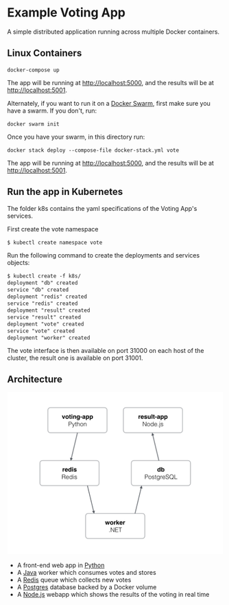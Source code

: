 # Example Voting App

A simple distributed application running across multiple Docker containers.

## Linux Containers

```
docker-compose up
```

The app will be running at [http://localhost:5000](http://localhost:5000), and the results will be at [http://localhost:5001](http://localhost:5001).

Alternately, if you want to run it on a [Docker Swarm](https://docs.docker.com/engine/swarm/), first make sure you have a swarm. If you don't, run:

```
docker swarm init
```

Once you have your swarm, in this directory run:

```
docker stack deploy --compose-file docker-stack.yml vote
```

The app will be running at [http://localhost:5000](http://localhost:5000), and the results will be at [http://localhost:5001](http://localhost:5001).

## Run the app in Kubernetes

The folder k8s contains the yaml specifications of the Voting App's services.

First create the vote namespace

```
$ kubectl create namespace vote
```

Run the following command to create the deployments and services objects:

```
$ kubectl create -f k8s/
deployment "db" created
service "db" created
deployment "redis" created
service "redis" created
deployment "result" created
service "result" created
deployment "vote" created
service "vote" created
deployment "worker" created
```

The vote interface is then available on port 31000 on each host of the cluster, the result one is available on port 31001.

## Architecture

![Architecture diagram](architecture.png)

- A front-end web app in [Python](/vote)
- A [Java](/worker) worker which consumes votes and stores
- A [Redis](https://hub.docker.com/_/redis/) queue which collects new votes
- A [Postgres](https://hub.docker.com/_/postgres/) database backed by a Docker volume
- A [Node.js](/result) webapp which shows the results of the voting in real time
